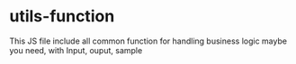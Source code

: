 # utils-function
This JS file include all common function for handling business logic maybe you need, with Input, ouput, sample

